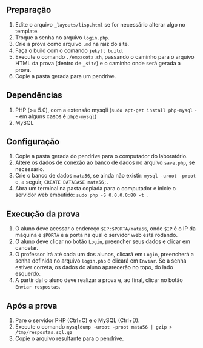 ## Preparação

1. Edite o arquivo `_layouts/lisp.html` se for necessário alterar algo no template.
2. Troque a senha no arquivo `login.php`.
3. Crie a prova como arquivo `.md` na raiz do site.
4. Faça o build com o comando `jekyll build`.
5. Execute o comando `./empacota.sh`, passando o caminho para o arquivo HTML da prova (dentro de `_site`) e o caminho onde será gerada a prova.
6. Copie a pasta gerada para um pendrive.

## Dependências

1. PHP (>= 5.0), com a extensão mysqli (`sudo apt-get install php-mysql` -- em alguns casos é `php5-mysql`)
2. MySQL

## Configuração

1. Copie a pasta gerada do pendrive para o computador do laboratório.
2. Altere os dados de conexão ao banco de dados no arquivo `save.php`, se necessário.
3. Crie o banco de dados `mata56`, se ainda não existir: `mysql -uroot -proot` e, a seguir, `CREATE DATABASE mata56;`.
4. Abra um terminal na pasta copiada para o computador e inicie o servidor web embutido: `sudo php -S 0.0.0.0:80 -t .`

## Execução da prova

1. O aluno deve acessar o endereço `$IP:$PORTA/mata56`, onde `$IP` é o IP da máquina e `$PORTA` é a porta na qual o servidor web está rodando.
2. O aluno deve clicar no botão `Login`, preencher seus dados e clicar em cancelar.
3. O professor irá até cada um dos alunos, clicará em `Login`, preencherá a senha definida no arquivo `login.php` e clicará em `Enviar`. Se a senha estiver correta, os dados do aluno aparecerão no topo, do lado esquerdo.	
4. A partir daí o aluno deve realizar a prova e, ao final, clicar no botão `Enviar respostas`.	

## Após a prova

1. Pare o servidor PHP (Ctrl+C) e o MySQL (Ctrl+D).
2. Execute o comando `mysqldump -uroot -proot mata56 | gzip > /tmp/respostas.sql.gz`
3. Copie o arquivo resultante para o pendrive.